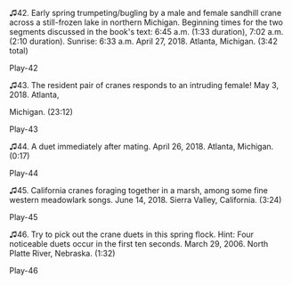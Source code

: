 ♫42. Early spring trumpeting/bugling by a male and female sandhill crane
across a still-frozen lake in northern Michigan. Beginning times for the
two segments discussed in the book's text: 6:45 a.m. (1:33
duration), 7:02 a.m. (2:10 duration). Sunrise: 6:33
a.m. April 27, 2018. Atlanta, Michigan. (3:42 total)

Play-42

♫43. The resident pair of cranes responds to an intruding female! May 3,
2018. Atlanta,

Michigan. (23:12)

Play-43

♫44. A duet immediately after mating. April 26, 2018. Atlanta, Michigan.
(0:17)

Play-44

♫45. California cranes foraging together in a marsh, among some fine
western meadowlark songs. June 14, 2018. Sierra Valley, California.
(3:24)

Play-45

♫46. Try to pick out the crane duets in this spring flock. Hint: Four
noticeable duets occur in the first ten seconds. March 29, 2006. North
Platte River, Nebraska. (1:32)

Play-46
